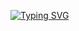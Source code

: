 [![Typing SVG](https://readme-typing-svg.demolab.com?font=Fira+Code&weight=500&duration=3000&pause=1000&color=8400F7&center=falso&vCenter=verdadeiro&repeat=verdadeiro&random=falso&width=435&lines=Ola!%2C+Eu+sou+Kelvin+Oliveira;Academico+de+Engenharia+de+Software)](https://git.io/typing-svg)
